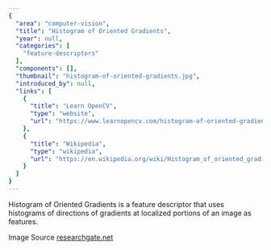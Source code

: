 ```yaml
---
{
  "area": "computer-vision",
  "title": "Histogram of Oriented Gradients",
  "year": null,
  "categories": [
    "feature-descriptors"
  ],
  "components": [],
  "thumbnail": "histogram-of-oriented-gradients.jpg",
  "introduced_by": null,
  "links": [
    {
      "title": "Learn OpenCV",
      "type": "website",
      "url": "https://www.learnopencv.com/histogram-of-oriented-gradients/"
    },
    {
      "title": "Wikipedia",
      "type": "wikipedia",
      "url": "https://en.wikipedia.org/wiki/Histogram_of_oriented_gradients"
    }
  ]
}
---
```


Histogram of Oriented Gradients is a feature descriptor that uses histograms of directions of gradients at localized portions of an image as features. 

Image Source [researchgate.net](https://www.researchgate.net/figure/Histogram-of-Oriented-Gradients-of-the-face_fig4_51586877)